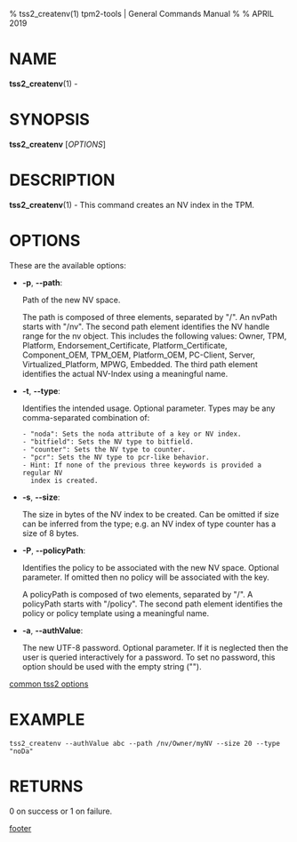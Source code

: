 % tss2_createnv(1) tpm2-tools | General Commands Manual
%
% APRIL 2019

# NAME

**tss2_createnv**(1) -

# SYNOPSIS

**tss2_createnv** [*OPTIONS*]

# DESCRIPTION

**tss2_createnv**(1) - This command creates an NV index in the TPM.

# OPTIONS

These are the available options:

  * **-p**, **\--path**:

    Path of the new NV space.

    The path is composed of three elements, separated by "/". An nvPath starts
    with "/nv". The second path element identifies the NV handle range
    for the nv object. This includes the following values:
    Owner, TPM, Platform, Endorsement_Certificate, Platform_Certificate,
    Component_OEM, TPM_OEM, Platform_OEM, PC-Client, Server,
    Virtualized_Platform, MPWG, Embedded. The third path element identifies
    the actual NV-Index using a meaningful name.

  * **-t**, **\--type**:

    Identifies the intended usage. Optional parameter.
    Types may be any comma-separated combination of:

        - "noda": Sets the noda attribute of a key or NV index.
        - "bitfield": Sets the NV type to bitfield.
        - "counter": Sets the NV type to counter.
        - "pcr": Sets the NV type to pcr-like behavior.
        - Hint: If none of the previous three keywords is provided a regular NV
          index is created.


  * **-s**, **\--size**:

    The size in bytes of the NV index to be created. Can be omitted if size can
    be inferred from the type; e.g. an NV index of type counter has a size of 8
    bytes.

  * **-P**, **\--policyPath**:

    Identifies the policy to be associated with the new NV space. Optional parameter.
    If omitted then no policy will be associated with the key.

    A policyPath is composed of two elements, separated by "/". A policyPath
    starts with "/policy". The second path element identifies the policy
    or policy template using a meaningful name.

  * **-a**, **\--authValue**:

    The new UTF-8 password. Optional parameter. If it is neglected then the user
    is queried interactively for a password. To set no password, this option
    should be used with the empty string ("").

[common tss2 options](common/tss2-options.md)

# EXAMPLE
```
tss2_createnv --authValue abc --path /nv/Owner/myNV --size 20 --type "noDa"
```

# RETURNS

0 on success or 1 on failure.

[footer](common/footer.md)
